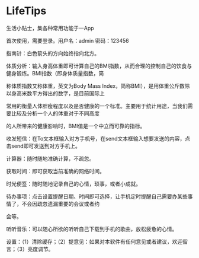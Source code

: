 # LifeTips

生活小贴士，集各种常用功能于一App

首次使用，需要登录。用户名：admin 密码：123456

指南针：白色箭头的方向始终指向北方。

体质分析：输入身高体重即可计算自己的BMI指数，从而合理的控制自己的饮食与健身锻炼。BMI指数（即身体质量指数，简

称体质指数又称体重，英文为Body Mass Index，简称BMI），是用体重公斤数除以身高米数平方得出的数字，是目前国际上

常用的衡量人体胖瘦程度以及是否健康的一个标准。主要用于统计用途，当我们需要比较及分析一个人的体重对于不同高度

的人所带来的健康影响时，BMI值是一个中立而可靠的指标。

收发短信：在To文本框输入对方手机号，在send文本框输入想要发送的内容，点击send即可发送到对方手机上。

计算器：随时随地准确计算，不疏忽。

获取时间：即可获取当前准确的网络时间。

时光便签：随时随地记录自己的心情，琐事，或者小成就。

待办事项：点击设置提醒日期、时间即可选择，让手机定时提醒自己需要办某些事情了，不会因疏忽遗漏重要的会议或者约

会等。

听听音乐：可以随心所欲的听听自己下载到手机的歌曲，放松疲惫的心情。

设置：（1）清除缓存；（2）提意见：如果对本软件有任何意见或者建议，欢迎留言；（3）亮度调节。
